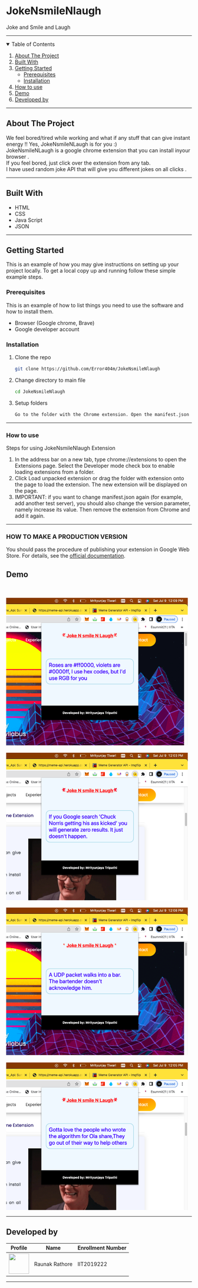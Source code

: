 # JokeNsmileNlaugh
Joke and Smile and Laugh

<hr>

<!-- TABLE OF CONTENTS -->
<details open="open">
  <summary>Table of Contents</summary>
  <ol>
    <li>
      <a href="#about-the-project">About The Project</a>
    </li>
    <li><a href="#built-with">Built With</a></li>
    <li>
      <a href="#getting-started">Getting Started</a>
      <ul>
        <li><a href="#prerequisites">Prerequisites</a></li>
        <li><a href="#installation">Installation</a></li>
      </ul>
    </li>
    <li><a href="#how-to-use">How to use</a></li>
     <li><a href="#demo">Demo</a></li>
     <li><a href="#developed-by">Developed by</a></li>
  </ol>
</details>
<hr>

## About The Project
We feel bored/tired while working and what if any stuff that can give instant energy !!
Yes, JokeNsmileNLaugh is for you :)<br>
JokeNsmileNLaugh is a google chrome extension that you can install inyour browser .<br>
If you feel bored, just click over the extension from any tab.<br>
I have used random joke API that will give you different jokes on all clicks .<br>

<hr>

## Built With
<ul>
   <li>HTML</li>
   <li>CSS</li>
   <li>Java Script</li>
  <li>JSON</li>
</ul>

<hr>

<!-- GETTING STARTED -->
## Getting Started

This is an example of how you may give instructions on setting up your project locally.
To get a local copy up and running follow these simple example steps.

### Prerequisites 

This is an example of how to list things you need to use the software and how to install them.
  * Browser (Google chrome, Brave)
  * Google developer account

 ### Installation

1. Clone the repo
   ```sh
   git clone https://github.com/Error404m/JokeNsmileNlaugh
   ```
2. Change directory to main file
   ```sh
   cd JokeNsmileNlaugh
   ```
3. Setup folders
   ```sh
   Go to the folder with the Chrome extension. Open the manifest.json file and add your website to the matches section.
   ```

 
<hr>

<!-- Usage -->
### How to use
Steps for using JokeNsmileNlaugh Extension

1. In the address bar on a new tab, type chrome://extensions to open the Extensions page. Select the Developer mode check box to enable loading extensions from a folder.
2. Click Load unpacked extension or drag the folder with extension onto the page to load the extension. The new extension will be displayed on the page.
3. IMPORTANT: if you want to change manifest.json again (for example, add another test server), you should also change the version parameter, namely increase its value. Then remove the extension from Chrome and add it again.

 
<hr>

<h3>HOW TO MAKE A PRODUCTION VERSION</h3>
You should pass the procedure of publishing your extension in Google Web Store. For details, see the <a href="https://developer.chrome.com/webstore/get_started_simple#step5">official documentation</a>.
  
## Demo 
<br><br> <img src="ss/1.png"  height="400" />
<br><br> <img src="ss/2.png"  height="400" />
<br><br> <img src="ss/3.png"  height="400" />
<br><br> <img src="ss/4.png"  height="400" />

<hr>

## Developed by  
   
| Profile | Name | Enrollment Number | 
| :-------------: | :-------------: | ------------- |
| <img src='"ss/raunak.jpg"' width='55' height='55'> | Raunak Rathore | IIT2019222 

<hr>
